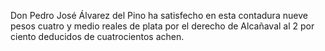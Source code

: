 Don Pedro José Álvarez del Pino ha satisfecho en esta contadura nueve pesos cuatro y medio reales de plata por el derecho de Alcañaval al 2 por ciento deducidos de cuatrocientos achen.